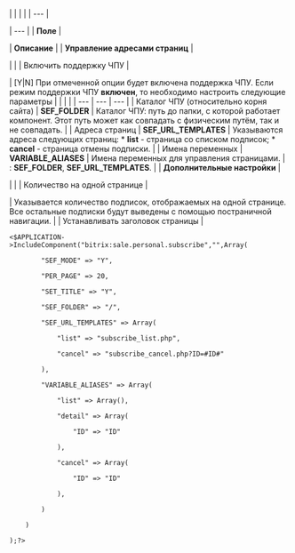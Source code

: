 |  |  |  |
| --- |

| --- |
| **Поле** |

| **Описание** |
| **Управление адресами страниц** |

| |
| Включить поддержку ЧПУ |

| [Y|N] При отмеченной опции будет включена поддержка ЧПУ.   Если режим поддержки ЧПУ **включен**, то необходимо настроить следующие параметры     |  |  |  | | --- | --- | --- | | Каталог ЧПУ (относительно корня сайта) | **SEF\_FOLDER** | Каталог ЧПУ: путь до папки, с которой работает компонент. Этот путь может как совпадать с физическим путём, так и не совпадать. | | Адреса страниц | **SEF\_URL\_TEMPLATES** | Указываются адреса следующих страниц:  * **list** - страница со списком подписок; * **cancel** - страница отмены подписки. | | Имена переменных | **VARIABLE\_ALIASES** | Имена переменных для управления страницами. |  : **SEF\_FOLDER**, **SEF\_URL\_TEMPLATES**. |
| **Дополнительные настройки** |

| |
| Количество на одной странице |

| Указывается количество подписок, отображаемых на одной странице. Все остальные подписки будут выведены с помощью постраничной навигации. |
| Устанавливать заголовок страницы |

```
<$APPLICATION->IncludeComponent("bitrix:sale.personal.subscribe","",Array(

		"SEF_MODE" => "Y",

		"PER_PAGE" => 20,

		"SET_TITLE" => "Y",

		"SEF_FOLDER" => "/",

		"SEF_URL_TEMPLATES" => Array(

			"list" => "subscribe_list.php",

			"cancel" => "subscribe_cancel.php?ID=#ID#"

		),

		"VARIABLE_ALIASES" => Array(

			"list" => Array(),

			"detail" => Array(

				"ID" => "ID"

			),

			"cancel" => Array(

				"ID" => "ID"

			),

		)

	)

);?>


```